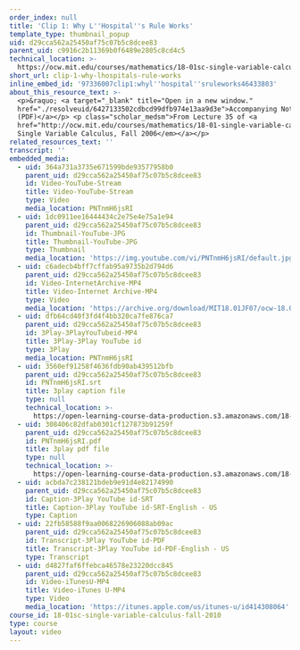 ```yaml
---
order_index: null
title: 'Clip 1: Why L''Hospital''s Rule Works'
template_type: thumbnail_popup
uid: d29cca562a25450af75c07b5c8dcee83
parent_uid: c9916c2b11369b0f6489e2805c8cd4c5
technical_location: >-
  https://ocw.mit.edu/courses/mathematics/18-01sc-single-variable-calculus-fall-2010/unit-5-exploring-the-infinite/part-a-lhospitals-rule-and-improper-integrals/session-87-lhospitals-rule/clip-1-why-lhospitals-rule-works
short_url: clip-1-why-lhospitals-rule-works
inline_embed_id: '97336007clip1:whyl''hospital''sruleworks46433803'
about_this_resource_text: >-
  <p>&raquo; <a target="_blank" title="Open in a new window."
  href="./resolveuid/6427133502cdbcd99dfb974e13aa9d3e">Accompanying Notes
  (PDF)</a></p> <p class="scholar_medsm">From Lecture 35 of <a
  href="http://ocw.mit.edu/courses/mathematics/18-01-single-variable-calculus-fall-2006/video-lectures/"><em>18.01
  Single Variable Calculus, Fall 2006</em></a></p>
related_resources_text: ''
transcript: ''
embedded_media:
  - uid: 364a731a3735e671599bde93577958b0
    parent_uid: d29cca562a25450af75c07b5c8dcee83
    id: Video-YouTube-Stream
    title: Video-YouTube-Stream
    type: Video
    media_location: PNTnmH6jsRI
  - uid: 1dc0911ee16444434c2e75e4e75a1e94
    parent_uid: d29cca562a25450af75c07b5c8dcee83
    id: Thumbnail-YouTube-JPG
    title: Thumbnail-YouTube-JPG
    type: Thumbnail
    media_location: 'https://img.youtube.com/vi/PNTnmH6jsRI/default.jpg'
  - uid: c6adecb4bff7cffab95a9735b2d794d6
    parent_uid: d29cca562a25450af75c07b5c8dcee83
    id: Video-InternetArchive-MP4
    title: Video-Internet Archive-MP4
    type: Video
    media_location: 'https://archive.org/download/MIT18.01JF07/ocw-18.01-f07-lec35_300k.mp4'
  - uid: dfb64cd40f3fd4f4bb320ca7fe876ca7
    parent_uid: d29cca562a25450af75c07b5c8dcee83
    id: 3Play-3PlayYouTubeid-MP4
    title: 3Play-3Play YouTube id
    type: 3Play
    media_location: PNTnmH6jsRI
  - uid: 3560ef91258f4636fdb90ab439512bfb
    parent_uid: d29cca562a25450af75c07b5c8dcee83
    id: PNTnmH6jsRI.srt
    title: 3play caption file
    type: null
    technical_location: >-
      https://open-learning-course-data-production.s3.amazonaws.com/18-01sc-single-variable-calculus-fall-2010/71977004b3260d31bfa6c3e2c58e6dee_PNTnmH6jsRI.srt
  - uid: 308406c82dfab0301cf127873b91259f
    parent_uid: d29cca562a25450af75c07b5c8dcee83
    id: PNTnmH6jsRI.pdf
    title: 3play pdf file
    type: null
    technical_location: >-
      https://open-learning-course-data-production.s3.amazonaws.com/18-01sc-single-variable-calculus-fall-2010/d0336184bc03d71cb0c9c94bcdbd36f5_PNTnmH6jsRI.pdf
  - uid: acbda7c238121bdeb9e91d4e82174990
    parent_uid: d29cca562a25450af75c07b5c8dcee83
    id: Caption-3Play YouTube id-SRT
    title: Caption-3Play YouTube id-SRT-English - US
    type: Caption
  - uid: 22fb58588f9aa0068226906088ab09ac
    parent_uid: d29cca562a25450af75c07b5c8dcee83
    id: Transcript-3Play YouTube id-PDF
    title: Transcript-3Play YouTube id-PDF-English - US
    type: Transcript
  - uid: d4827faf6ffebca46578e23220dcc845
    parent_uid: d29cca562a25450af75c07b5c8dcee83
    id: Video-iTunesU-MP4
    title: Video-iTunes U-MP4
    type: Video
    media_location: 'https://itunes.apple.com/us/itunes-u/id414308064'
course_id: 18-01sc-single-variable-calculus-fall-2010
type: course
layout: video
---
```

